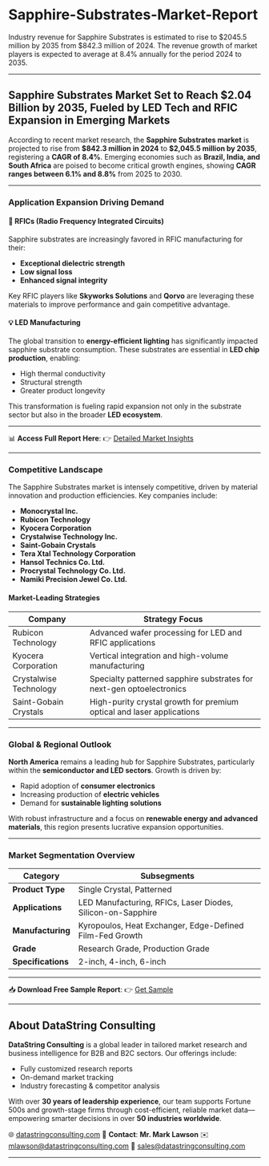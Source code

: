 # Sapphire-Substrates-Market-Report

Industry revenue for Sapphire Substrates is estimated to rise to $2045.5 million by 2035 from $842.3 million of 2024. The revenue growth of market players is expected to average at 8.4% annually for the period 2024 to 2035.


---

## Sapphire Substrates Market Set to Reach \$2.04 Billion by 2035, Fueled by LED Tech and RFIC Expansion in Emerging Markets

According to recent market research, the **Sapphire Substrates market** is projected to rise from **\$842.3 million in 2024** to **\$2,045.5 million by 2035**, registering a **CAGR of 8.4%**. Emerging economies such as **Brazil, India, and South Africa** are poised to become critical growth engines, showing **CAGR ranges between 6.1% and 8.8%** from 2025 to 2030.

---

### Application Expansion Driving Demand

#### 🔹 RFICs (Radio Frequency Integrated Circuits)

Sapphire substrates are increasingly favored in RFIC manufacturing for their:

* **Exceptional dielectric strength**
* **Low signal loss**
* **Enhanced signal integrity**

Key RFIC players like **Skyworks Solutions** and **Qorvo** are leveraging these materials to improve performance and gain competitive advantage.

#### 💡 LED Manufacturing

The global transition to **energy-efficient lighting** has significantly impacted sapphire substrate consumption. These substrates are essential in **LED chip production**, enabling:

* High thermal conductivity
* Structural strength
* Greater product longevity

This transformation is fueling rapid expansion not only in the substrate sector but also in the broader **LED ecosystem**.

---

📊 **Access Full Report Here**:
👉 [Detailed Market Insights](https://datastringconsulting.com/industry-analysis/sapphire-substrates-market-research-report)

---

### Competitive Landscape

The Sapphire Substrates market is intensely competitive, driven by material innovation and production efficiencies. Key companies include:

* **Monocrystal Inc.**
* **Rubicon Technology**
* **Kyocera Corporation**
* **Crystalwise Technology Inc.**
* **Saint-Gobain Crystals**
* **Tera Xtal Technology Corporation**
* **Hansol Technics Co. Ltd.**
* **Procrystal Technology Co. Ltd.**
* **Namiki Precision Jewel Co. Ltd.**

#### Market-Leading Strategies

| Company                | Strategy Focus                                                        |
| ---------------------- | --------------------------------------------------------------------- |
| Rubicon Technology     | Advanced wafer processing for LED and RFIC applications               |
| Kyocera Corporation    | Vertical integration and high-volume manufacturing                    |
| Crystalwise Technology | Specialty patterned sapphire substrates for next-gen optoelectronics  |
| Saint-Gobain Crystals  | High-purity crystal growth for premium optical and laser applications |

---

### Global & Regional Outlook

**North America** remains a leading hub for Sapphire Substrates, particularly within the **semiconductor and LED sectors**. Growth is driven by:

* Rapid adoption of **consumer electronics**
* Increasing production of **electric vehicles**
* Demand for **sustainable lighting solutions**

With robust infrastructure and a focus on **renewable energy and advanced materials**, this region presents lucrative expansion opportunities.

---

### Market Segmentation Overview

| Category           | Subsegments                                                 |
| ------------------ | ----------------------------------------------------------- |
| **Product Type**   | Single Crystal, Patterned                                   |
| **Applications**   | LED Manufacturing, RFICs, Laser Diodes, Silicon-on-Sapphire |
| **Manufacturing**  | Kyropoulos, Heat Exchanger, Edge-Defined Film-Fed Growth    |
| **Grade**          | Research Grade, Production Grade                            |
| **Specifications** | 2-inch, 4-inch, 6-inch                                      |

---

📥 **Download Free Sample Report**:
👉 [Get Sample](https://datastringconsulting.com/downloadsample/sapphire-substrates-market-research-report)

---

## About DataString Consulting

**DataString Consulting** is a global leader in tailored market research and business intelligence for B2B and B2C sectors. Our offerings include:

* Fully customized research reports
* On-demand market tracking
* Industry forecasting & competitor analysis

With over **30 years of leadership experience**, our team supports Fortune 500s and growth-stage firms through cost-efficient, reliable market data—empowering smarter decisions in over **50 industries worldwide**.

🌐 [datastringconsulting.com](https://datastringconsulting.com)
📩 **Contact**:
**Mr. Mark Lawson**
✉️ [mlawson@datastringconsulting.com](mailto:mlawson@datastringconsulting.com)
📧 [sales@datastringconsulting.com](mailto:sales@datastringconsulting.com)

---



